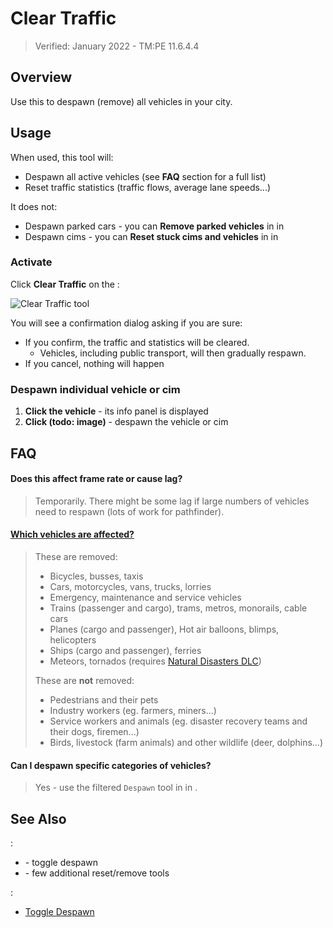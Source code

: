 # Clear Traffic

> Verified: January 2022 - TM:PE 11.6.4.4

## Overview

Use this to despawn (remove) all vehicles in your city.

## Usage

When used, this tool will:

* Despawn all active vehicles (see **FAQ** section for a full list)
* Reset traffic statistics (traffic flows, average lane speeds...)

It does not:

* Despawn parked cars - you can **Remove parked vehicles** in [](Maintenance.md) in [](Settings.md)
* Despawn cims - you can **Reset stuck cims and vehicles** in [](Maintenance.md) in [](Settings.md)

### Activate

Click **Clear Traffic** on the [](Toolbar.md):

![Clear Traffic tool](https://imgur.com/Kt069B0.png)

You will see a confirmation dialog asking if you are sure:

* If you confirm, the traffic and statistics will be cleared.
    * Vehicles, including public transport, will then gradually respawn.
* If you cancel, nothing will happen

### Despawn individual vehicle or cim

1. **Click the vehicle** - its info panel is displayed
2. **Click (todo: image)** - despawn the vehicle or cim

## FAQ

#### Does this affect frame rate or cause lag?
> Temporarily. There might be some lag if large numbers of vehicles need to respawn (lots of work for pathfinder).

#### [Which vehicles are affected?](https://github.com/krzychu124/Cities-Skylines-Traffic-Manager-President-Edition/issues/35)
> These are removed:
> * Bicycles, busses, taxis
> * Cars, motorcycles, vans, trucks, lorries
> * Emergency, maintenance and service vehicles
> * Trains (passenger and cargo), trams, metros, monorails, cable cars
> * Planes (cargo and passenger), Hot air balloons, blimps, helicopters
> * Ships (cargo and passenger), ferries
> * Meteors, tornados (requires [Natural Disasters DLC](https://store.steampowered.com/app/515191/Cities_Skylines__Natural_Disasters/))
>  
> These are **not** removed:
> * Pedestrians and their pets
> * Industry workers (eg. farmers, miners...)
> * Service workers and animals (eg. disaster recovery teams and their dogs, firemen...)
> * Birds, livestock (farm animals) and other wildlife (deer, dolphins...)

#### Can I despawn specific categories of vehicles?
> Yes - use the filtered `Despawn` tool in [](Maintenance.md) in [](Settings.md).

## See Also

[](Settings.md):

* [](Gameplay.md) - toggle despawn
* [](Maintenance.md) - few additional reset/remove tools

[](Toolbar.md):

* [Toggle Despawn](Toggle-Despawn.md)